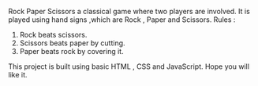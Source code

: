 Rock Paper Scissors a classical game where two players are involved. It is played using hand signs ,which are Rock , Paper and Scissors.
Rules :
1. Rock beats scissors.
2. Scissors beats paper by cutting.
3. Paper beats rock by covering it.

This project is built using basic HTML , CSS and JavaScript.
Hope you will like it.
